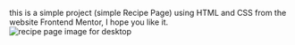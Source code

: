 this is a simple project (simple Recipe Page) using HTML and CSS from the website Frontend Mentor, I hope you like it.
![recipe page image for desktop](https://github.com/Zakaria-EL-Guerdy/simple--recipe-PAGE/assets/160786929/d0e4f3b5-9913-4dca-a412-c95c1c06b72a)
